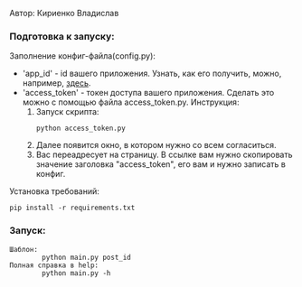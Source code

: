 Автор: Кириенко Владислав
### Подготовка к запуску:
Заполнение конфиг-файла(config.py):
* 'app_id' - id вашего приложения. Узнать, как его получить, можно, например, [здесь](https://www.pandoge.com/socialnye-seti-i-messendzhery/poluchenie-klyucha-dostupa-access_token-dlya-api-vkontakte).
* 'access_token' - токен доступа вашего приложения. Сделать это можно с помощью файла access_token.py. Инструкция:
   1) Запуск скрипта:
      ```
      python access_token.py
      ```
   2) Далее появится окно, в котором нужно со всем согласиться.
   3) Вас переадресует на страницу. В ссылке вам нужно скопировать значение заголовка "access_token", его вам и нужно записать в конфиг. 

Установка требований:
```
pip install -r requirements.txt
```

### Запуск: 
```
Шаблон: 
        python main.py post_id
Полная справка в help: 
        python main.py -h
```
